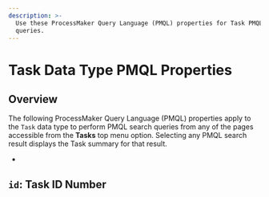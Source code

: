 ```yaml
---
description: >-
  Use these ProcessMaker Query Language (PMQL) properties for Task PMQL search
  queries.
---
```


# Task Data Type PMQL Properties

## Overview

The following ProcessMaker Query Language \(PMQL\) properties apply to the `Task` data type to perform PMQL search queries from any of the pages accessible from the **Tasks** top menu option. Selecting any PMQL search result displays the Task summary for that result.

* 
## `id`: Task ID Number



